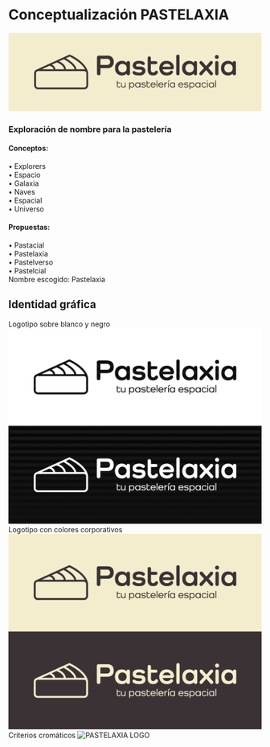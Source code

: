 # Conceptualización PASTELAXIA

![PASTELAXIA LOGO](/RESOURCES/Pastelaxia%20cc%20fondo.png )

### Exploración de nombre para la pastelería

#### Conceptos:
•	Explorers  
•	Espacio  
•	Galaxia  
•	Naves  
•	Espacial  
•	Universo  

#### Propuestas: 
•	Pastacial  
•	Pastelaxia  
•	Pastelverso  
•	Pastelcial  
Nombre escogido: Pastelaxia  

## Identidad gráfica
Logotipo sobre blanco y negro
![PASTELAXIA LOGO](/RESOURCES/Pastelaxia%20sobre%20blanco%20y%20negro.png)  
Logotipo con colores corporativos
![PASTELAXIA LOGO](/RESOURCES/Pastelaxia%20sobre%20colores%20corporativos.png)  
Criterios cromáticos
![PASTELAXIA LOGO](/RESOURCES/Pastelaxia%20criterios%20crom%C3%A1ticos.png)
